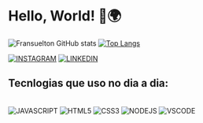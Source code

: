 # Hello, World! 👋🌍

![Fransuelton GitHub stats](https://github-readme-stats.vercel.app/api?username=Fransuelton&show_icons=true&theme=dark)
[![Top Langs](https://github-readme-stats.vercel.app/api/top-langs/?username=Fransuelton&theme=dark)](https://github.com/Fransuelton/github-readme-stats)

[![INSTAGRAM](https://img.shields.io/badge/Instagram-E4405F?style=for-the-badge&logo=instagram&logoColor=white)](https://www.instagram.com/elton_batista19/)
[![LINKEDIN](https://img.shields.io/badge/LinkedIn-0077B5?style=for-the-badge&logo=linkedin&logoColor=white)](https://www.linkedin.com/in/fransuelton-francisco-2512a3223/)

## Tecnlogias que uso no dia a dia:
<br>![JAVASCRIPT](https://img.shields.io/badge/JavaScript-323330?style=for-the-badge&logo=javascript&logoColor=F7DF1E)
![HTML5](https://img.shields.io/badge/HTML5-E34F26?style=for-the-badge&logo=html5&logoColor=white)
![CSS3](https://img.shields.io/badge/CSS3-1572B6?style=for-the-badge&logo=css3&logoColor=white)
![NODEJS](https://img.shields.io/badge/Node.js-339933?style=for-the-badge&logo=nodedotjs&logoColor=white)
![VSCODE](https://img.shields.io/badge/VSCode-0078D4?style=for-the-badge&logo=visual%20studio%20code&logoColor=white)
